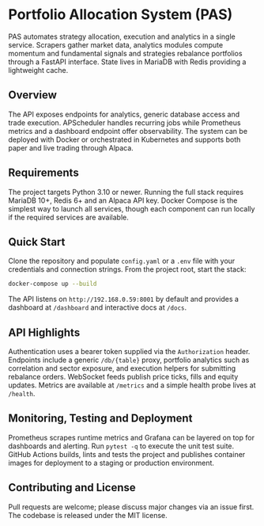 # Portfolio Allocation System (PAS)

PAS automates strategy allocation, execution and analytics in a single
service. Scrapers gather market data, analytics modules compute momentum and
fundamental signals and strategies rebalance portfolios through a FastAPI
interface. State lives in MariaDB with Redis providing a lightweight cache.

## Overview

The API exposes endpoints for analytics, generic database access and trade
execution. APScheduler handles recurring jobs while Prometheus metrics and a
dashboard endpoint offer observability. The system can be deployed with Docker
or orchestrated in Kubernetes and supports both paper and live trading through
Alpaca.

## Requirements

The project targets Python 3.10 or newer. Running the full stack requires
MariaDB 10+, Redis 6+ and an Alpaca API key. Docker Compose is the simplest way
to launch all services, though each component can run locally if the required
services are available.

## Quick Start

Clone the repository and populate `config.yaml` or a `.env` file with your
credentials and connection strings. From the project root, start the stack:

```bash
docker-compose up --build
```

The API listens on `http://192.168.0.59:8001` by default and provides a
dashboard at `/dashboard` and interactive docs at `/docs`.

## API Highlights

Authentication uses a bearer token supplied via the `Authorization` header.
Endpoints include a generic `/db/{table}` proxy, portfolio analytics such as
correlation and sector exposure, and execution helpers for submitting rebalance
orders. WebSocket feeds publish price ticks, fills and equity updates. Metrics
are available at `/metrics` and a simple health probe lives at `/health`.

## Monitoring, Testing and Deployment

Prometheus scrapes runtime metrics and Grafana can be layered on top for
dashboards and alerting. Run `pytest -q` to execute the unit test suite. GitHub
Actions builds, lints and tests the project and publishes container images for
deployment to a staging or production environment.

## Contributing and License

Pull requests are welcome; please discuss major changes via an issue first.
The codebase is released under the MIT license.

